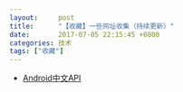 ```yaml
---
layout:     post
title:      "【收藏】一些网址收集（持续更新）"
date:       2017-07-05 22:15:45 +0800
categories: 技术
tags: ["收藏"]
---
```

- [Android中文API](http://www.android-doc.com/index.html)

